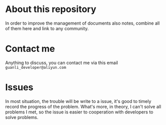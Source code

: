 # About this repository
In order to improve the management of documents also notes, combine all of them here and link to any community.

# Contact me
Anything to discuss, you can contact me via this email `guanli_developer@aliyun.com`

# Issues
In most situation, the trouble will be write to a issue, it's good to timely record the progress of the problem. What's more, in theory, I can't solve all problems I met, so the issue is easier to cooperation with developers to solve problems.
